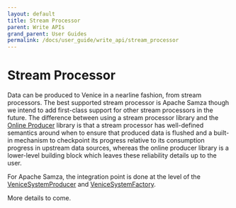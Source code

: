 ```yaml
---
layout: default
title: Stream Processor
parent: Write APIs
grand_parent: User Guides
permalink: /docs/user_guide/write_api/stream_processor
---
```

# Stream Processor

Data can be produced to Venice in a nearline fashion, from stream processors. The best supported stream processor is
Apache Samza though we intend to add first-class support for other stream processors in the future. The difference
between using a stream processor library and the [Online Producer](./online_producer.md) library is that a stream 
processor has well-defined semantics around when to ensure that produced data is flushed and a built-in mechanism to 
checkpoint its progress relative to its consumption progress in upstream data sources, whereas the online producer 
library is a lower-level building block which leaves these reliability details up to the user.

For Apache Samza, the integration point is done at the level of the [VeniceSystemProducer](https://github.com/linkedin/venice/blob/main/clients/venice-samza/src/main/java/com/linkedin/venice/samza/VeniceSystemProducer.java)
and [VeniceSystemFactory](https://github.com/linkedin/venice/blob/main/clients/venice-samza/src/main/java/com/linkedin/venice/samza/VeniceSystemFactory.java).

More details to come.